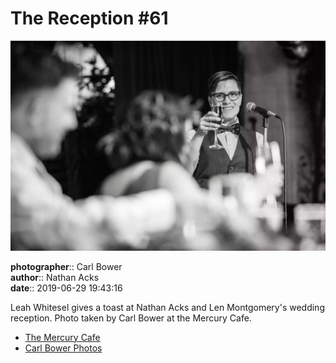 # The Reception #61

![Leah Whitesel toasts Nathan Acks and Len Montgomery](assets/2019-06-29-set-3-the-reception-61.webp)

**photographer**:: Carl Bower  
**author**:: Nathan Acks  
**date**:: 2019-06-29 19:43:16

Leah Whitesel gives a toast at Nathan Acks and Len Montgomery's wedding reception. Photo taken by Carl Bower at the Mercury Cafe.

* [The Mercury Cafe](http://mercurycafe.com)
* [Carl Bower Photos](https://carlbowerphotos.com)
